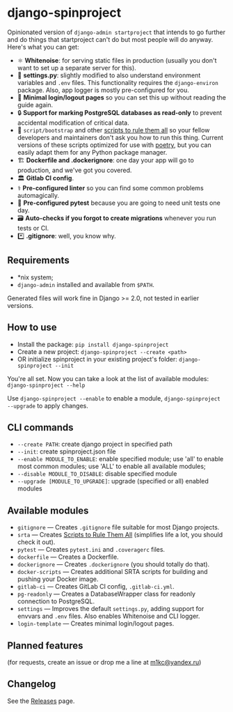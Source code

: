 # django-spinproject

Opinionated version of `django-admin startproject` that intends to go further and do things that startproject can't do but most people will do anyway. Here's what you can get:

* ⚛️ **Whitenoise**: for serving static files in production (usually you don't want to set up a separate server for this).
* 🔧 **settings.py**: slightly modified to also understand environment variables and `.env` files. This functionality requires the `django-environ` package. Also, app logger is mostly pre-configured for you.
* 🔑 **Minimal login/logout pages** so you can set this up without reading the guide again.
* 🔒 **Support for marking PostgreSQL databases as read-only** to prevent accidental modification of critical data.
* 🧰 `script/bootstrap` and other [scripts to rule them all](https://github.blog/2015-06-30-scripts-to-rule-them-all/) so your fellow developers and maintainers don't ask you how to run this thing. Current versions of these scripts optimized for use with [poetry](https://python-poetry.org/), but you can easily adapt them for any Python package manager.
* 🏗️ **Dockerfile and .dockerignore**: one day your app will go to production, and we've got you covered.
* 🏛️ **Gitlab CI config**.
* ⚕️ **Pre-configured linter** so you can find some common problems automagically.
* 🏃 **Pre-configured pytest** because you are going to need unit tests one day.
* 🗃️ **Auto-checks if you forgot to create migrations** whenever you run tests or CI.
* *️⃣ **.gitignore**: well, you know why.

## Requirements

* \*nix system;
* `django-admin` installed and available from `$PATH`.

Generated files will work fine in Django >= 2.0, not tested in earlier versions.

## How to use

* Install the package: `pip install django-spinproject`
* Create a new project: `django-spinproject --create <path>`
* OR initialize spinproject in your existing project's folder: `django-spinproject --init`

You're all set. Now you can take a look at the list of available modules: `django-spinproject --help`

Use `django-spinproject --enable` to enable a module, `django-spinproject --upgrade` to apply changes.

## CLI commands

* `--create PATH`: create django project in specified path
* `--init`: create spinproject.json file
* `--enable MODULE_TO_ENABLE`: enable specified module; use 'all' to enable most common modules; use 'ALL' to enable all available modules;
* `--disable MODULE_TO_DISABLE`: disable specified module
* `--upgrade [MODULE_TO_UPGRADE]`: upgrade (specified or all) enabled modules

## Available modules

* `gitignore` — Creates `.gitignore` file suitable for most Django projects.
* `srta` — Creates [Scripts to Rule Them All](https://github.blog/2015-06-30-scripts-to-rule-them-all/) (simplifies life a lot, you should check it out).
* `pytest` — Creates `pytest.ini` and `.coveragerc` files.
* `dockerfile` — Creates a Dockerfile.
* `dockerignore` — Creates `.dockerignore` (you should totally do that).
* `docker-scripts` — Creates additional SRTA scripts for building and pushing your Docker image.
* `gitlab-ci` — Creates GitLab CI config, `.gitlab-ci.yml`.
* `pg-readonly` — Creates a DatabaseWrapper class for readonly connection to PostgreSQL.
* `settings` — Improves the default `settings.py`, adding support for envvars and `.env` files. Also enables Whitenoise and CLI logger.
* `login-template` — Creates minimal login/logout pages.

## Planned features

(for requests, create an issue or drop me a line at m1kc@yandex.ru)

## Changelog

See the [Releases](https://github.com/m1kc/django-spinproject/releases) page.
